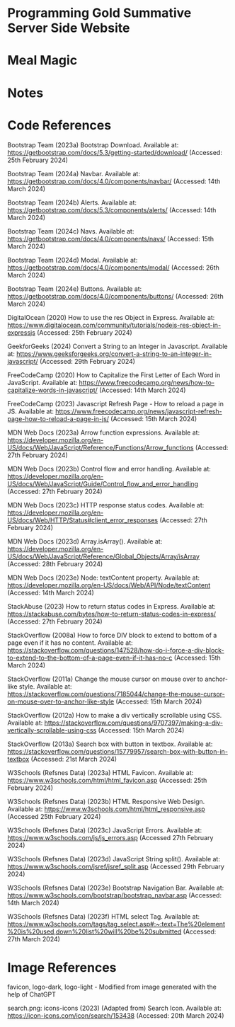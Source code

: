 # Programming Gold Summative Server Side Website
# Meal Magic

# Notes

# Code References
Bootstrap Team (2023a) Bootstrap Download. Available at: https://getbootstrap.com/docs/5.3/getting-started/download/ (Accessed: 25th February 2024)

Bootstrap Team (2024a) Navbar. Available at: https://getbootstrap.com/docs/4.0/components/navbar/ (Accessed: 14th March 2024)

Bootstrap Team (2024b) Alerts. Available at: https://getbootstrap.com/docs/5.3/components/alerts/ (Accessed: 14th March 2024)

Bootstrap Team (2024c) Navs. Available at: https://getbootstrap.com/docs/4.0/components/navs/ (Accessed: 15th March 2024)

Bootstrap Team (2024d) Modal. Available at: https://getbootstrap.com/docs/4.0/components/modal/ (Accessed: 26th March 2024)

Bootstrap Team (2024e) Buttons. Available at: https://getbootstrap.com/docs/4.0/components/buttons/ (Accessed: 26th March 2024)

DigitalOcean (2020) How to use the res Object in Express. Available at: https://www.digitalocean.com/community/tutorials/nodejs-res-object-in-expressjs (Accessed: 25th February 2024)

GeekforGeeks (2024) Convert a String to an Integer in Javascript. Available at: https://www.geeksforgeeks.org/convert-a-string-to-an-integer-in-javascript/ (Accessed: 29th February 2024)

FreeCodeCamp (2020) How to Capitalize the First Letter of Each Word in JavaScript. Available at: https://www.freecodecamp.org/news/how-to-capitalize-words-in-javascript/ (Accessed: 14th March 2024)

FreeCodeCamp (2023) Javascript Refresh Page - How to reload a page in JS. Available at: https://www.freecodecamp.org/news/javascript-refresh-page-how-to-reload-a-page-in-js/ (Accessed: 15th March 2024)

MDN Web Docs (2023a) Arrow function expressions. Available at: https://developer.mozilla.org/en-US/docs/Web/JavaScript/Reference/Functions/Arrow_functions (Accessed: 27th February 2024)

MDN Web Docs (2023b) Control flow and error handling. Available at: https://developer.mozilla.org/en-US/docs/Web/JavaScript/Guide/Control_flow_and_error_handling (Accessed: 27th February 2024)

MDN Web Docs (2023c) HTTP response status codes. Available at: https://developer.mozilla.org/en-US/docs/Web/HTTP/Status#client_error_responses (Accessed: 27th February 2024)

MDN Web Docs (2023d) Array.isArray(). Available at: https://developer.mozilla.org/en-US/docs/Web/JavaScript/Reference/Global_Objects/Array/isArray (Accessed: 28th February 2024)

MDN Web Docs (2023e) Node: textContent property. Available at: https://developer.mozilla.org/en-US/docs/Web/API/Node/textContent (Accessed: 14th March 2024)

StackAbuse (2023) How to return status codes in Express. Available at: https://stackabuse.com/bytes/how-to-return-status-codes-in-express/ (Accessed: 27th February 2024)

StackOverflow (2008a) How to force DIV block to extend to bottom of a page even if it has no content. Available at: https://stackoverflow.com/questions/147528/how-do-i-force-a-div-block-to-extend-to-the-bottom-of-a-page-even-if-it-has-no-c (Accessed: 15th March 2024)

StackOverflow (2011a) Change the mouse cursor on mouse over to anchor-like style. Available at: https://stackoverflow.com/questions/7185044/change-the-mouse-cursor-on-mouse-over-to-anchor-like-style (Accessed: 15th March 2024)

StackOverflow (2012a) How to make a div vertically scrollable using CSS. Available at: https://stackoverflow.com/questions/9707397/making-a-div-vertically-scrollable-using-css (Accessed: 15th March 2024)

StackOverflow (2013a) Search box with button in textbox. Available at: https://stackoverflow.com/questions/15779957/search-box-with-button-in-textbox (Accessed: 21st March 2024)

W3Schools (Refsnes Data) (2023a) HTML Favicon. Available at: https://www.w3schools.com/html/html_favicon.asp (Accessed: 25th February 2024)

W3Schools (Refsnes Data) (2023b) HTML Responsive Web Design. Available at: https://www.w3schools.com/html/html_responsive.asp (Accessed 25th February 2024)

W3Schools (Refsnes Data) (2023c) JavaScript Errors. Available at: https://www.w3schools.com/js/js_errors.asp (Accessed 27th February 2024)

W3Schools (Refsnes Data) (2023d) JavaScript String split(). Available at: https://www.w3schools.com/jsref/jsref_split.asp (Accessed 29th February 2024)

W3Schools (Refsnes Data) (2023e) Bootstrap Navigation Bar. Available at: https://www.w3schools.com/bootstrap/bootstrap_navbar.asp (Accessed: 14th March 2024)

W3Schools (Refsnes Data) (2023f) HTML select Tag. Available at: https://www.w3schools.com/tags/tag_select.asp#:~:text=The%20element%20is%20used,down%20list%20will%20be%20submitted (Accessed: 27th March 2024)

# Image References
favicon, logo-dark, logo-light - Modified from image generated with the help of ChatGPT

search.png: icons-icons (2023) (Adapted from) Search Icon. Available at: https://icon-icons.com/icon/search/153438 (Accessed: 20th March 2024)